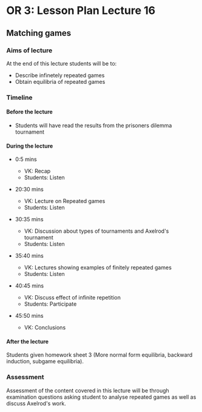 # OR 3: Lesson Plan Lecture 16
## Matching games

### Aims of lecture

At the end of this lecture students will be to:

- Describe infinetely repeated games
- Obtain equilibria of repeated games

### Timeline

#### Before the lecture

- Students will have read the results from the prisoners dilemma tournament

#### During the lecture

- 0:5 mins

    - VK: Recap
    - Students: Listen

- 20:30 mins

    - VK: Lecture on Repeated games
    - Students: Listen

- 30:35 mins

    - VK: Discussion about types of tournaments and Axelrod's tournament
    - Students: Listen

- 35:40 mins

    - VK: Lectures showing examples of finitely repeated games
    - Students: Listen

- 40:45 mins

    - VK: Discuss effect of infinite repetition
    - Students: Participate

- 45:50 mins

    - VK: Conclusions

#### After the lecture

Students given homework sheet 3 (More normal form equilibria, backward induction, subgame equilibria).

### Assessment

Assessment of the content covered in this lecture will be through examination questions asking student to analyse repeated games as well as discuss Axelrod's work.
